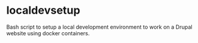 # localdevsetup
Bash script to setup a local development environment to work on a Drupal website using docker containers.
